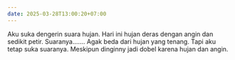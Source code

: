 ```yaml
---
date: 2025-03-28T13:00:20+07:00
---
```

Aku suka dengerin suara hujan. Hari ini hujan deras dengan angin dan sedikit petir. Suaranya....... Agak beda dari hujan yang tenang. Tapi aku tetap suka suaranya. Meskipun dinginny jadi dobel karena hujan dan angin.